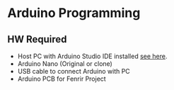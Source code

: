 # Arduino Programming

## HW Required
    
 - Host PC with Arduino Studio IDE installed [see here](https://www.arduino.cc/en/software).
 - Arduino Nano (Original or clone)
 - USB cable to connect Arduino with PC
 - Arduino PCB for Fenrir Project

